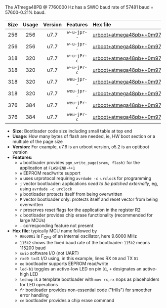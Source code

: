 The ATmega48PB @ 7760000 Hz has a SWIO baud rate of 57481 baud = 57600-0.21% baud.

|Size|Usage|Version|Features|Hex file|
|:-:|:-:|:-:|:-:|:--|
|256|256|u7.7|`w-u-jpr--`|[urboot+atmega48pb++0m9700i++++7k2_swio_rxd0_txd1_led+b5.hex](https://raw.githubusercontent.com/stefanrueger/urboot.hex/main/mcus/atmega48pb/internal_oscillator/fint++0m9700_Hz/br++++7k2_bps/urboot+atmega48pb++0m9700i++++7k2_swio_rxd0_txd1_led+b5.hex)|
|256|256|u7.7|`w-u-jpr--`|[urboot+atmega48pb++0m9700i++++7k2_swio_rxd0_txd1_lednop.hex](https://raw.githubusercontent.com/stefanrueger/urboot.hex/main/mcus/atmega48pb/internal_oscillator/fint++0m9700_Hz/br++++7k2_bps/urboot+atmega48pb++0m9700i++++7k2_swio_rxd0_txd1_lednop.hex)|
|318|320|u7.7|`w-u-jPr-c`|[urboot+atmega48pb++0m9700i++++7k2_swio_rxd0_txd1_led+b5_fr_ce.hex](https://raw.githubusercontent.com/stefanrueger/urboot.hex/main/mcus/atmega48pb/internal_oscillator/fint++0m9700_Hz/br++++7k2_bps/urboot+atmega48pb++0m9700i++++7k2_swio_rxd0_txd1_led+b5_fr_ce.hex)|
|318|320|u7.7|`w-u-jPr-c`|[urboot+atmega48pb++0m9700i++++7k2_swio_rxd0_txd1_lednop_fr_ce.hex](https://raw.githubusercontent.com/stefanrueger/urboot.hex/main/mcus/atmega48pb/internal_oscillator/fint++0m9700_Hz/br++++7k2_bps/urboot+atmega48pb++0m9700i++++7k2_swio_rxd0_txd1_lednop_fr_ce.hex)|
|318|320|u7.7|`weu-jpr--`|[urboot+atmega48pb++0m9700i++++7k2_swio_rxd0_txd1_ee_led+b5.hex](https://raw.githubusercontent.com/stefanrueger/urboot.hex/main/mcus/atmega48pb/internal_oscillator/fint++0m9700_Hz/br++++7k2_bps/urboot+atmega48pb++0m9700i++++7k2_swio_rxd0_txd1_ee_led+b5.hex)|
|318|320|u7.7|`weu-jpr--`|[urboot+atmega48pb++0m9700i++++7k2_swio_rxd0_txd1_ee_lednop.hex](https://raw.githubusercontent.com/stefanrueger/urboot.hex/main/mcus/atmega48pb/internal_oscillator/fint++0m9700_Hz/br++++7k2_bps/urboot+atmega48pb++0m9700i++++7k2_swio_rxd0_txd1_ee_lednop.hex)|
|376|384|u7.7|`weu-jPr-c`|[urboot+atmega48pb++0m9700i++++7k2_swio_rxd0_txd1_ee_led+b5_fr_ce.hex](https://raw.githubusercontent.com/stefanrueger/urboot.hex/main/mcus/atmega48pb/internal_oscillator/fint++0m9700_Hz/br++++7k2_bps/urboot+atmega48pb++0m9700i++++7k2_swio_rxd0_txd1_ee_led+b5_fr_ce.hex)|
|376|384|u7.7|`weu-jPr-c`|[urboot+atmega48pb++0m9700i++++7k2_swio_rxd0_txd1_ee_lednop_fr_ce.hex](https://raw.githubusercontent.com/stefanrueger/urboot.hex/main/mcus/atmega48pb/internal_oscillator/fint++0m9700_Hz/br++++7k2_bps/urboot+atmega48pb++0m9700i++++7k2_swio_rxd0_txd1_ee_lednop_fr_ce.hex)|

- **Size:** Bootloader code size including small table at top end
- **Usage:** How many bytes of flash are needed, ie, HW boot section or a multiple of the page size
- **Version:** For example, u7.6 is an urboot version, o5.2 is an optiboot version
- **Features:**
  + `w` bootloader provides `pgm_write_page(sram, flash)` for the application at `FLASHEND-4+1`
  + `e` EEPROM read/write support
  + `u` uses urprotocol requiring `avrdude -c urclock` for programming
  + `j` vector bootloader: applications *need to be patched externally*, eg, using `avrdude -c urclock`
  + `p` bootloader protects itself from being overwritten
  + `P` vector bootloader only: protects itself and reset vector from being overwritten
  + `r` preserves reset flags for the application in the register R2
  + `c` bootloader provides chip erase functionality (recommended for large MCUs)
  + `-` corresponding feature not present
- **Hex file:** typically MCU name followed by
  + `9m6000i` is F<sub>CPU</sub> of an internal oscillator, here 9.6000 MHz
  + `115k2` shows the fixed baud rate of the bootloader: `115k2` means 115200 baud
  + `swio` software I/O (not UART)
  + `rxd0 txd1` I/O using, in this example, lines RX `D0` and TX `D1`
  + `ee` bootloader supports EEPROM read/write
  + `led-b1` toggles an active-low LED on pin `B1`, `+` designates an active-high LED
  + `lednop` is a template bootloader with `mov rx,rx` nops as placeholders for LED operations
  + `fr` bootloader provides non-essential code ("frills") for smoother error handling
  + `ce` bootloader provides a chip erase command
